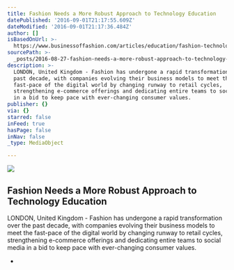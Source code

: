 ```yaml
---
title: Fashion Needs a More Robust Approach to Technology Education
datePublished: '2016-09-01T21:17:55.609Z'
dateModified: '2016-09-01T21:17:36.484Z'
author: []
isBasedOnUrl: >-
  https://www.businessoffashion.com/articles/education/fashion-technology-digital-education?utm_source=Subscribers&utm_campaign=ab82523603-&utm_medium=email&utm_term=0_d2191372b3-ab82523603-419246737
sourcePath: >-
  _posts/2016-08-27-fashion-needs-a-more-robust-approach-to-technology-education.md
description: >-
  LONDON, United Kingdom - Fashion has undergone a rapid transformation over the
  past decade, with companies evolving their business models to meet the
  fast-pace of the digital world by changing runway to retail cycles,
  strengthening e-commerce offerings and dedicating entire teams to social media
  in a bid to keep pace with ever-changing consumer values.
publisher: {}
via: {}
starred: false
inFeed: true
hasPage: false
inNav: false
_type: MediaObject

---
```

<article style=""><img src="https://imgflo.herokuapp.com/graph/vahj1ThiexotieMo/d1140195f7769d6ef337ce70b6015d35/noop.jpg?input=https%3A%2F%2Fimg.businessoffashion.com%2F1024%2F576%2Fmagic%2Fsite%2Fuploads%2F2016%2F08%2FMG_1257.jpg" /><h1>Fashion Needs a More Robust Approach to Technology Education</h1><p>LONDON, United Kingdom - Fashion has undergone a rapid transformation over the past decade, with companies evolving their business models to meet the fast-pace of the digital world by changing runway to retail cycles, strengthening e-commerce offerings and dedicating entire teams to social media in a bid to keep pace with ever-changing consumer values.</p></article>

*